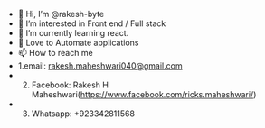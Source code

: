 - 👋 Hi, I’m @rakesh-byte
- 👀 I’m interested in Front end / Full stack
- 🌱 I’m currently learning react.
- 💞️ Love to Automate applications  
- 📫 How to reach me 
-   1.email: rakesh.maheshwari040@gmail.com 
-   2. Facebook: Rakesh H Maheshwari(https://www.facebook.com/ricks.maheshwari/) 
-   3. Whatsapp: +923342811568

<!---
rakesh-byte/rakesh-byte is a ✨ special ✨ repository because its `README.md` (this file) appears on your GitHub profile.
You can click the Preview link to take a look at your changes.
--->
